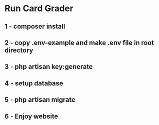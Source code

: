 # Run Card Grader

## 1 - composer install
## 2 - copy .env-example and make .env file in root directory
## 3 - php artisan key:generate
## 4 - setup database
## 5 - php artisan migrate
## 6 - Enjoy website
